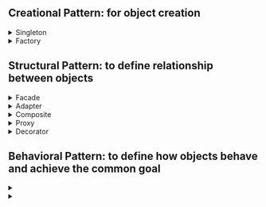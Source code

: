 Creational Pattern: for object creation
-
<details>
  <summary>Singleton</summary>
  
  - only one object accessible globally
  - Singleton's constructor/destructor should always be private to prevent direct construction/desctruction calls with the `new`/`delete` operator
  ```cpp
  class Singleton {
  private:
      static Singleton* instancePtr; // Static pointer to the Singleton instance
      static mutex mtx; // Mutex to ensure thread safety
      Singleton() {}
  
  public:
      // Deleting the copy or assign constructor: https://cplusplus.com/doc/tutorial/classes2/
      Singleton(const Singleton& obj) = delete;
      Singleton& operator=(const Singleton&) = delete;
  
      static Singleton* getInstance() { // Static method to get the Singleton instance
          if (instancePtr == nullptr) {
              //lock_guard<mutex> lock(mtx);
              if (instancePtr == nullptr) instancePtr = new Singleton();
          }
          return instancePtr;
      }
  };
  
  Singleton* Singleton::instancePtr = nullptr; // Initialize static members
  // mutex Singleton::mtx;
  ```
</details>

<details>
  <summary>Factory</summary>

  - Factory Object: one factory for creating all objects
  ```cpp
  // Product Interface
  class Shape {
  public:
      virtual void draw() = 0;
      virtual ~Shape() = default;
  };
  
  // Concrete Product
  class Circle : public Shape {
  public:
      void draw() override {
          std::cout << "Drawing a Circle" << std::endl;
      }
  };
  class Square : public Shape {
  public:
      void draw() override {
          std::cout << "Drawing a Square" << std::endl;
      }
  };
  
  // Factory
  class ShapeFactory {
  public:
      static std::unique_ptr<Shape> createShape(const std::string& type) {
          if (type == "circle") return std::make_unique<Circle>();
          } else if (type == "square") return std::make_unique<Square>();
      }
  };
  
  int main() {
      auto shape1 = ShapeFactory::createShape("circle");
      shape1->draw();
      auto shape2 = ShapeFactory::createShape("square");
      shape2->draw();
      return 0;
  }
  ```

  - Factory Method Pattern: sub-factory classes define their own creations
  ```cpp
  // Interface Meat class
  class Meat {
  public:
      virtual void prepare() = 0;
      virtual ~Meat() {}
  };
  
  // Concrete classes
  class Beef : public Meat {
  public:
      void prepare() override {
          std::cout << "Preparing Beef!" << std::endl;
      }
  };
  class Chicken : public Meat {
  public:
      void prepare() override {
          std::cout << "Preparing Chicken!" << std::endl;
      }
  };
  
  // Interface Factory class
  class MeatFactory {
  public:
      virtual std::unique_ptr<Meat> createMeat() = 0;
      virtual ~MeatFactory() {}
  };
  
  // Concrete Factory
  class BeefFactory : public MeatFactory {
  public:
      std::unique_ptr<Meat> createMeat() override {
          return std::make_unique<Beef>();
      }
  };
  class ChickenFactory : public MeatFactory {
  public:
      std::unique_ptr<Meat> createMeat() override {
          return std::make_unique<Chicken>();
      }
  };
  
  // Client code
  int main() {
      std::unique_ptr<MeatFactory> beefFactory = std::make_unique<BeefFactory>();
      std::unique_ptr<Meat> beef = beefFactory->createMeat();
      beef->prepare();  // Output: Preparing Beef!
      std::unique_ptr<MeatFactory> chickenFactory = std::make_unique<ChickenFactory>();
      std::unique_ptr<Meat> chicken = chickenFactory->createMeat();
      chicken->prepare();  // Output: Preparing Chicken!
  
      return 0;
  }

  ```
</details>


Structural Pattern: to define relationship between objects
-
<details>
  <summary>Facade</summary>

  
</details>

<details>
  <summary>Adapter</summary>

  
</details>

<details>
  <summary>Composite</summary>

  
</details>

<details>
  <summary>Proxy</summary>

  
</details>

<details>
  <summary>Decorator</summary>

  
</details>

Behavioral Pattern: to define how objects behave and achieve the common goal
-
<details>
  <summary></summary>

  
</details>
<details>
  <summary></summary>

  
</details>
